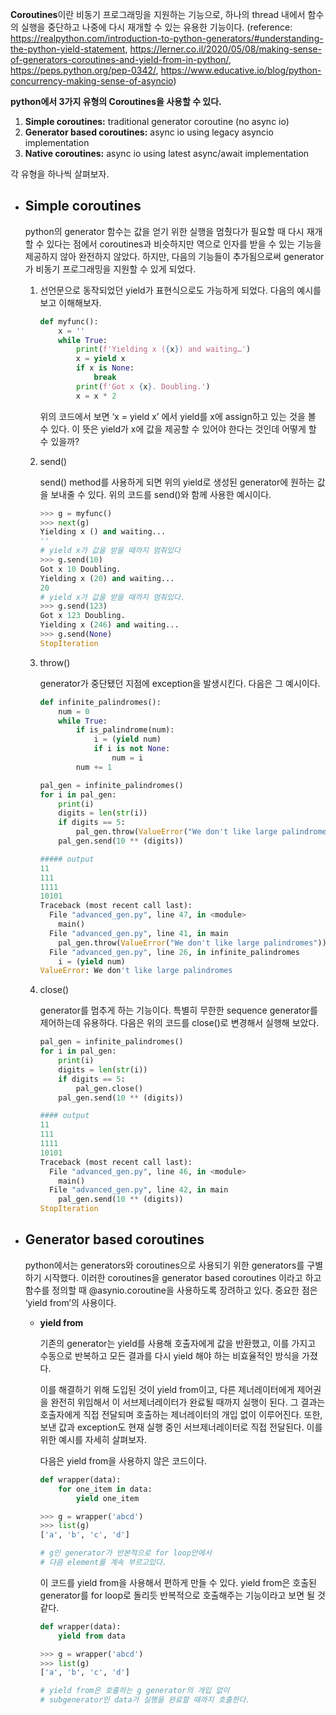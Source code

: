 **Coroutines**이란 비동기 프로그래밍을 지원하는 기능으로, 하나의 thread 내에서 함수의 실행을 중단하고 나중에 다시 재개할 수 있는 유용한 기능이다. (reference: https://realpython.com/introduction-to-python-generators/#understanding-the-python-yield-statement, https://lerner.co.il/2020/05/08/making-sense-of-generators-coroutines-and-yield-from-in-python/, https://peps.python.org/pep-0342/, https://www.educative.io/blog/python-concurrency-making-sense-of-asyncio)

**python에서 3가지 유형의 Coroutines을 사용할 수 있다.**

1. **Simple coroutines:** traditional generator coroutine (no async io)
2. **Generator based coroutines:** async io using legacy asyncio implementation
3. **Native coroutines:** async io using latest async/await implementation


각 유형을 하나씩 살펴보자. 

- ## **Simple coroutines**
    
    python의 generator 함수는 값을 얻기 위한 실행을 멈췄다가 필요할 때 다시 재개할 수 있다는 점에서 coroutines과 비슷하지만 역으로 인자를 받을 수 있는 기능을 제공하지 않아 완전하지 않았다. 하지만, 다음의 기능들이 추가됨으로써 generator가 비동기 프로그래밍을 지원할 수 있게 되었다. 
    
    1. 선언문으로 동작되었던 yield가 표현식으로도 가능하게 되었다. 다음의 예시를 보고 이해해보자.
        
        ```python
        def myfunc():
            x = ''
            while True:
                print(f'Yielding x ({x}) and waiting…')
                x = yield x
                if x is None: 
                    break
                print(f'Got x {x}. Doubling.')
                x = x * 2
        ```
        
        위의 코드에서 보면 ‘x = yield x’ 에서 yield를 x에 assign하고 있는 것을 볼 수 있다. 이 뜻은 yield가 x에 값을 제공할 수 있어야 한다는 것인데 어떻게 할 수 있을까? 
        
    2. send()
        
        send() method를 사용하게 되면 위의 yield로 생성된 generator에 원하는 값을 보내줄 수 있다. 위의 코드를 send()와 함께 사용한 예시이다. 
        
        ```python
        >>> g = myfunc()
        >>> next(g)
        Yielding x () and waiting...
        ''
        # yield x가 값을 받을 때까지 멈춰있다
        >>> g.send(10)
        Got x 10 Doubling.
        Yielding x (20) and waiting...
        20
        # yield x가 값을 받을 때까지 멈춰있다.
        >>> g.send(123)
        Got x 123 Doubling.
        Yielding x (246) and waiting...
        >>> g.send(None)
        StopIteration
        ```
        
    3. throw()
        
        generator가 중단됐던 지점에 exception을 발생시킨다. 다음은 그 예시이다. 
        
        ```python
        def infinite_palindromes():
            num = 0
            while True:
                if is_palindrome(num):
                    i = (yield num)
                    if i is not None:
                        num = i
                num += 1
        
        pal_gen = infinite_palindromes()
        for i in pal_gen:
            print(i)
            digits = len(str(i))
            if digits == 5:
                pal_gen.throw(ValueError("We don't like large palindromes"))
            pal_gen.send(10 ** (digits))
        
        ##### output
        11
        111
        1111
        10101
        Traceback (most recent call last):
          File "advanced_gen.py", line 47, in <module>
            main()
          File "advanced_gen.py", line 41, in main
            pal_gen.throw(ValueError("We don't like large palindromes"))
          File "advanced_gen.py", line 26, in infinite_palindromes
            i = (yield num)
        ValueError: We don't like large palindromes
        ```
        
    4. close()
        
        generator를 멈추게 하는 기능이다. 특별히 무한한 sequence generator를 제어하는데 유용하다. 다음은 위의 코드를 close()로 변경해서 실행해 보았다. 
        
        ```python
        pal_gen = infinite_palindromes()
        for i in pal_gen:
            print(i)
            digits = len(str(i))
            if digits == 5:
                pal_gen.close()
            pal_gen.send(10 ** (digits))
        
        #### output
        11
        111
        1111
        10101
        Traceback (most recent call last):
          File "advanced_gen.py", line 46, in <module>
            main()
          File "advanced_gen.py", line 42, in main
            pal_gen.send(10 ** (digits))
        StopIteration
        ```
        

- ## **Generator based coroutines**
    
    python에서는 generators와 coroutines으로 사용되기 위한 generators를 구별하기 시작했다. 이러한 coroutines을 generator based coroutines 이라고 하고 함수를 정의할 때 @asynio.coroutine을 사용하도록 장려하고 있다. 중요한 점은 ‘yield from’의 사용이다. 
    
    - **yield from**
        
        기존의 generator는 yield를 사용해 호출자에게 값을 반환했고, 이를 가지고 수동으로 반복하고 모든 결과를 다시 yield 해야 하는 비효율적인 방식을 가졌다. 
        
        이를 해결하기 위해 도입된 것이 yield from이고, 다른 제너레이터에게 제어권을 완전히 위임해서 이 서브제너레이터가 완료될 때까지 실행이 된다. 그 결과는 호출자에게 직접 전달되며 호출하는 제너레이터의 개입 없이 이루어진다. 또한, 보낸 값과 exception도 현재 실행 중인 서브제너레이터로 직접 전달된다. 이를 위한 예시를 자세히 살펴보자. 
        
        다음은 yield from을 사용하지 않은 코드이다.
        
        ```python
        def wrapper(data):
            for one_item in data:
                yield one_item
        
        >>> g = wrapper('abcd')
        >>> list(g)
        ['a', 'b', 'c', 'd']
        
        # g인 generator가 반본적으로 for loop안에서
        # 다음 element를 계속 부르고있다.
        ```
        
        이 코드를 yield from을 사용해서 편하게 만들 수 있다. yield from은 호출된 generator를 for loop로 돌리듯 반복적으로 호출해주는 기능이라고 보면 될 것 같다.
        
        ```python
        def wrapper(data):
            yield from data
        
        >>> g = wrapper('abcd')
        >>> list(g)
        ['a', 'b', 'c', 'd']
        
        # yield from은 호출하는 g generator의 개입 없이
        # subgenerator인 data가 실행을 완료할 때까지 호출한다.
        
        ```